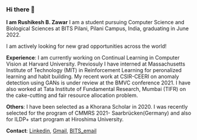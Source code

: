 ### Hi there 👋
 **I am Rushikesh B. Zawar**
 I am a student pursuing Computer Science and Biological Sciences at BITS Pilani, Pilani Campus, India, graduating in June 2022.
 
 I am actively looking for new grad opportunities across the world!
 
**Experience**: I am currently working on Continual Learning in Computer Vision at Harvard University. Previosuly I have interned at Massachusetts Institute of Technology (MIT) in Reinforcement Learning for peronalized learning and habit building. My recent work at CSIR-CEERI on anomaly detection using GANs is under review at the BMVC conference 2021. I have also worked at Tata Institute of Fundamental Research, Mumbai (TIFR) on the cake-cutting and fair resource allocation problem.

**Others**: I have been selected as a Khorana Scholar in 2020. I was recently selected for the program of CMMRS 2021- Saarbrücken(Germany) and also for ILDP+ start program at Hiroshima University.

**Contact**: [Linkedin](https://www.linkedin.com/in/rushikesh-zawar-a67063153/), [Gmail](rushikeshzawar10@gmail.com), [BITS_email](f20170977@pilani.bits-pilani.ac.in)
 
 

<!--
**RBZ-99/RBZ-99** is a ✨ _special_ ✨ repository because its `README.md` (this file) appears on your GitHub profile.

Here are some ideas to get you started:

- 🔭 I’m currently working on ...
- 🌱 I’m currently learning ...
- 👯 I’m looking to collaborate on ...
- 🤔 I’m looking for help with ...
- 💬 Ask me about ...
- 📫 How to reach me: ...
- 😄 Pronouns: ...
- ⚡ Fun fact: ...
-->
